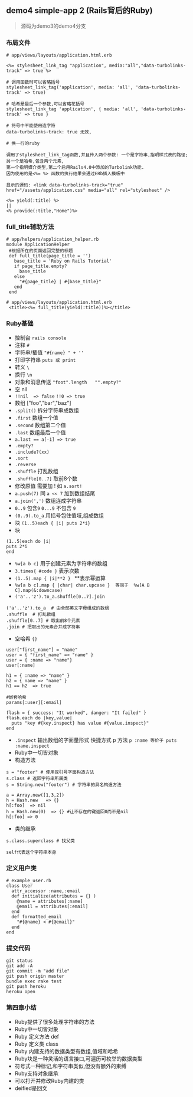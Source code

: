 ## demo4 simple-app 2 (Rails背后的Ruby)

> 源码为demo3的demo4分支

### 布局文件

```
# app/views/layouts/application.html.erb

<%= stylesheet_link_tag "application", media:"all","data-turbolinks-track" => true %>

# 调用函数时可以省略括号
stylesheet_link_tag('application', media: 'all', 'data-turbolinks-track' => true)

# 哈希是最后一个参数,可以省略花括号
stylesheet_link_tag 'application', { media: 'all', 'data-turbolinks-track' => true }

# 符号中不能使用连字符
data-turbolinks-track: true 无效,

# 换一行的ruby

调用了stylesheet_link_tag函数,并且传入两个参数: 一个是字符串,指明样式表的路径;另一个是哈希,包含两个元素,
第一个指明媒介类型,第二个启用Rails4.0中添加的Turbolink功能.
因为使用的是<%= %> 函数的执行结果会通过ERb插入模板中

显示的源码: <link data-turbolinks-track="true" href="/assets/application.css" media="all" rel="stylesheet" />

<%= yield(:title) %>
||
<% provide(:title,"Home")%>
```

### full_title辅助方法

```
# app/helpers/application_helper.rb
module ApplicationHelper
 #根据所在的页面返回完整的标题
 def full_title(page_title = '')
   base_title = 'Ruby on Rails Tutorial'
   if page_title.empty?
     base_title
   else
     "#{page_title} | #{base_title}"
   end
 end

# app/views/layouts/application.html.erb
 <title><%= full_title(yield(:title))%></title>
```

### Ruby基础

* 控制台 `rails console`
* 注释 `#`
* 字符串/插值 ` "#{name} " + '' `
* 打印字符串 `puts 或 print`
* 转义 `\`
* 换行 `\n`
* 对象和消息传送 `"foot".length   "".empty?"`
* 空 nil
* `!!nil  => false`  `!!0 => true`
* 数组 ["foo","bar","baz"]
* `.split()` 拆分字符串成数组
* `.first` 数组一个值
* `.second` 数组第二个值
* `.last` 数组最后一个值
* `a.last == a[-1] => true`
* `.empty?`
* `.include?(xx)`
* `.sort`
* `.reverse`
* `.shuffle` 打乱数组
* `.shuffle[0..7]` 取前8个数
* 修改原值 需要加 ! 如 `a.sort!`
* `a.push(7)` 同 `a << 7` 加到数组结尾
* `a.join(',')` 数组连成字符串
* `0..9` 包含`9`  `0...9` 不包含 `9`
* `(0..9).to_a` 用括号包住值域,组成数组
* 块 `(1..5)each { |i| puts 2*i}`
* 块

```
(1..5)each do |i|
puts 2*i
end
```

* ` %w[a b c] ` 用于创建元素为字符串的数组
* `3.times{ #code }` 表示次数
* `(1..5).map { |i|**2 } ` **表示幂运算
* `%w[a b c].map { |char| char.upcase }  等同于  %w[A B C].map(&:downcase)`
* `('a'..'z').to_a.shuffle[0..7].join`

```
('a'..'z').to_a  # 由全部英文字母组成的数组
.shuffle  # 打乱数组
.shuffle[0..7] # 取出前8个元素
.join # 把取出的元素合并成字符串
```

* 空哈希 `{}`

```
user["first_name"] = "name"
user = { "first_name" => "name" }
user = { :name => "name"}
user[:name]

h1 = { :name => "name" }
h2 = { name => "name" }
h1 == h2  => true

#嵌套哈希
params[:user][:email]

flash = { success: "It worked", danger: "It failed" }
flash.each do |key,value|
  puts "key #{key.inspect} has value #{value.inspect}"
end
```

* `.inspect` 输出数组的字面量形式 快捷方式 p 方法 `p :name 等价于 puts :name.inspect `
* Ruby中一切皆对象
* 构造方法

```
s = "footer" # 使用双引号字面构造方法
s.class # 返回字符串所属类
s = String.new("footer") # 字符串的具名构造方法

a = Array.new([1,3,2])
h = Hash.new   => {}
h[:foo]  => nil
h = Hash.new(0)  => {} #让不存在的键返回0而不是nil
h[:foo] => 0
```

* 类的继承

```
s.class.superclass # 找父类

self代表这个字符串本身
```

### 定义用户类

```
# example_user.rb
class User
  attr_accessor :name,:email
  def initialize(attributes = {} )
    @name = attributes[:name]
    @email = attributes[:email]
  end
  def formatted_email
    "#{@name} < #{@email}"
  end
end
```

### 提交代码

```
git status
git add -A
git commit -m "add file"
git push origin master
bundle exec rake test
git push heroku
heroku open
```

### 第四章小结

* Ruby提供了很多处理字符串的方法
* Ruby中一切皆对象
* Ruby 定义方法 def
* Ruby 定义类 class
* Ruby 内建支持的数据类型有数组,值域和哈希
* Ruby块是一种灵活的语言接口,可遍历可枚举的数据类型
* 符号式一种标记,和字符串类似,但没有额外的束缚
* Ruby支持对象继承
* 可以打开并修改Ruby内建的类
* deified是回文
